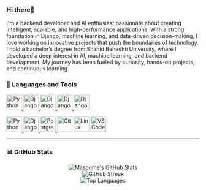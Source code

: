 ### Hi there👋

I'm a backend developer and AI enthusiast passionate about creating intelligent, scalable, and high-performance applications. With a strong foundation in Django, machine learning, and data-driven decision-making, I love working on innovative projects that push the boundaries of technology.
I hold a bachelor’s degree from Shahid Beheshti University, where I developed a deep interest in AI, machine learning, and backend development. My journey has been fueled by curiosity, hands-on projects, and continuous learning.

### 🧰 Languages and Tools

<p align="left">
  <a href="https://github.com/masoume-pasebani/Game-design_final_project" target="_blank">
    <img src="https://cdn.jsdelivr.net/gh/devicons/devicon/icons/python/python-original.svg" alt="Python" width="40" height="40"/>
  </a>
  <a href="https://github.com/masoume-pasebani/Generating-OCEL-from-CPN-files" target="_blank">
    <img src="https://cdn.jsdelivr.net/gh/devicons/devicon/icons/django/django-plain.svg" alt="Django" width="40" height="40"/>
  </a>
  <a href="https://github.com/masoume-pasebani/ML_NLP_project" target="_blank">
    <img src="https://cdn.jsdelivr.net/gh/devicons/devicon@latest/icons/jupyter/jupyter-original-wordmark.svg" alt="Django" width="40" height="40"/>
  </a>
  <a href="https://github.com/masoume-pasebani/SBU_gram" target="_blank">
    <img src="https://cdn.jsdelivr.net/gh/devicons/devicon@latest/icons/java/java-original-wordmark.svg" alt="Django" width="40" height="40"/>
          
  <a href="https://github.com/masoume-pasebani/project_of_roshan_company" target="_blank">
    <img src="https://cdn.jsdelivr.net/gh/devicons/devicon/icons/django/django-plain.svg" alt="Django" width="40" height="40"/>
  </a>
</p>



<p align="left">
  <a href="https://github.com/masoume-pasebani/persian-asr-project">
    <img src="https://cdn.jsdelivr.net/gh/devicons/devicon/icons/python/python-original.svg" width="40" height="40" alt="Python"/>
  </a>
  <a href="https://github.com/masoume-pasebani/django-ai-backend">
    <img src="https://cdn.jsdelivr.net/gh/devicons/devicon/icons/django/django-plain.svg" width="40" height="40" alt="Django"/>
  </a>
  <a href="https://github.com/masoume-pasebani/sql-api">
    <img src="https://cdn.jsdelivr.net/gh/devicons/devicon/icons/postgresql/postgresql-original.svg" width="40" height="40" alt="PostgreSQL"/>
  </a>
  <img src="https://cdn.jsdelivr.net/gh/devicons/devicon/icons/git/git-original.svg" width="40" height="40" alt="Git"/>
  <img src="https://cdn.jsdelivr.net/gh/devicons/devicon/icons/linux/linux-original.svg" width="40" height="40" alt="Linux"/>
  <img src="https://cdn.jsdelivr.net/gh/devicons/devicon/icons/vscode/vscode-original.svg" width="40" height="40" alt="VS Code"/>
</p>

---

### 📊 GitHub Stats

<p align="center">
  <img src="https://github-readme-stats.vercel.app/api?username=masoume-pasebani&show_icons=true&theme=radical" alt="Masoume's GitHub Stats"/>
  <br>
  <img src="https://github-readme-streak-stats.herokuapp.com/?user=masoume-pasebani&theme=radical" alt="GitHub Streak"/>
  <br>
  <img src="https://github-readme-stats.vercel.app/api/top-langs/?username=masoume-pasebani&layout=compact&langs_count=6&theme=radical" alt="Top Languages"/>
</p>


